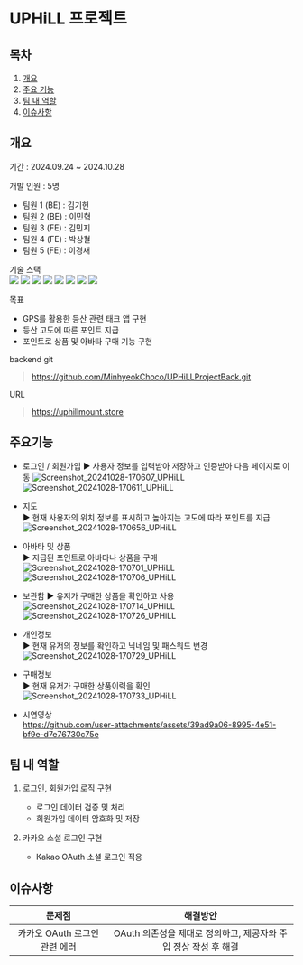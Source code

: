# UPHiLL 프로젝트
## 목차
1. [개요](#개요)
2. [주요 기능](#주요기능)
3. [팀 내 역할](#팀-내-역할)
4. [이슈사항](#이슈사항)

## 개요
 기간 : 2024.09.24 ~ 2024.10.28 <br>

 개발 인원 : 5명 
 - 팀원 1 (BE) : 김기현
 - 팀원 2 (BE) : 이민혁
 - 팀원 3 (FE) : 김민지
 - 팀원 4 (FE) : 박상철
 - 팀원 5 (FE) : 이경재

기술 스택   
<img src="https://img.shields.io/badge/CSS3-1572B6?style=for-the-badge&logo=CSS3&logoColor=white"> <img src="https://img.shields.io/badge/HTML-D0654C?style=for-the-badge&logo=HTML5&logoColor=white"> <img src="https://img.shields.io/badge/JavaScript-F7DF1E?style=for-the-badge&logo=JavaScript&logoColor=black"> <img src="https://img.shields.io/badge/Typescript-3D6AAC?style=for-the-badge&logo=Typescript&logoColor=white"> <img src="https://img.shields.io/badge/node.js-339933?style=for-the-badge&logo=Node.js&logoColor=white"> 
<img src="https://img.shields.io/badge/-NestJs-ea2845?style=for-the-badge&logo=nestjs&logoColor=white"> <img src="https://img.shields.io/badge/Sequelize-52B0E7?style=for-the-badge&logo=sequelize&labelColor=52B0E7&logoColor=FFF"> <img src="https://shields.io/badge/MySQL-blue?logo=mysql&style=for-the-badge&logoColor=white&labelColor=blue"> 


목표
 - GPS를 활용한 등산 관련 태크 앱 구현
 - 등산 고도에 따른 포인트 지급
 - 포인트로 상품 및 아바타 구매 기능 구현 

backend git 
> https://github.com/MinhyeokChoco/UPHiLLProjectBack.git

URL
> https://uphillmount.store

## 주요기능
 - 로그인 / 회원가입
  ► 사용자 정보를 입력받아 저장하고 인증받아 다음 페이지로 이동
   ![Screenshot_20241028-170607_UPHiLL](https://github.com/user-attachments/assets/761cea0e-b4ba-49cf-91e1-52e58ef08348)
   ![Screenshot_20241028-170611_UPHiLL](https://github.com/user-attachments/assets/e6ca54b6-274b-4be8-96e0-81bab3c267c2)


  
 - 지도   
  ► 현재 사용자의 위치 정보를 표시하고 높아지는 고도에 따라 포인트를 지급
   ![Screenshot_20241028-170656_UPHiLL](https://github.com/user-attachments/assets/f07109bc-a793-45ca-af36-d55326d2b403)



 - 아바타 및 상품   
  ► 지급된 포인트로 아바타나 상품을 구매
   ![Screenshot_20241028-170701_UPHiLL](https://github.com/user-attachments/assets/ce8fefc7-4910-4b28-8605-625bbfc5f401)
   ![Screenshot_20241028-170706_UPHiLL](https://github.com/user-attachments/assets/06252a03-c2f8-4594-8ee1-16a38480e79a)



 - 보관함
  ► 유저가 구매한 상품을 확인하고 사용
   ![Screenshot_20241028-170714_UPHiLL](https://github.com/user-attachments/assets/fb8383de-aeb3-4795-ba61-f8d436101226)
   ![Screenshot_20241028-170726_UPHiLL](https://github.com/user-attachments/assets/740bc37f-9a78-408a-b647-6f2fb6e28596)



 - 개인정보   
  ► 현재 유저의 정보를 확인하고 닉네임 및 패스워드 변경
   ![Screenshot_20241028-170729_UPHiLL](https://github.com/user-attachments/assets/eaa00357-267e-4a50-a730-8b7d2dfdf5c1)
   

 
 - 구매정보   
  ► 현재 유저가 구매한 상품이력을 확인
   ![Screenshot_20241028-170733_UPHiLL](https://github.com/user-attachments/assets/0af3d666-560f-4f16-9318-35011f7e2606)



 - 시연영상   
  https://github.com/user-attachments/assets/39ad9a06-8995-4e51-bf9e-d7e76730c75e



## 팀 내 역할
 1) 로그인, 회원가입 로직 구현
    - 로그인 데이터 검증 및 처리
    - 회원가입 데이터 암호화 및 저장
      
 2) 카카오 소셜 로그인 구현
    - Kakao OAuth 소셜 로그인 적용
   
 
## 이슈사항
| 문제점 | 해결방안 |
|:---:|:---:|
  카카오 OAuth 로그인 관련 에러  | OAuth 의존성을 제대로 정의하고, 제공자와 주입 정상 작성 후 해결 |
